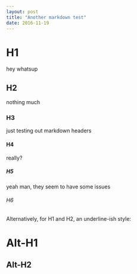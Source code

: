 ```yaml
---
layout: post
title: "Another markdown test"
date: 2016-11-19
---
```


# H1
hey whatsup
## H2
nothing much
### H3
just testing out markdown headers
#### H4
really?
##### H5
yeah man, they seem to have some issues
###### H6


Alternatively, for H1 and H2, an underline-ish style:

Alt-H1
======

Alt-H2
------